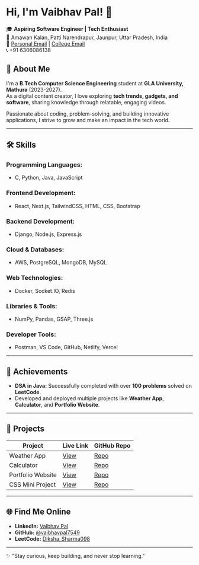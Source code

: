 
# Hi, I'm Vaibhav Pal! 👋  

🎓 **Aspiring Software Engineer | Tech Enthusiast**  
📍 Amawan Kalan, Patti Narendrapur, Jaunpur, Uttar Pradesh, India  
📧 [Personal Email](mailto:vaibhavpal.info@gmail.com) | [College Email](mailto:vaibhav.pal_cs23@gla.ac.in)  
📞 +91 6306086138  

## 🚀 About Me  

I'm a **B.Tech Computer Science Engineering** student at **GLA University, Mathura** (2023-2027).  
As a digital content creator, I love exploring **tech trends, gadgets, and software**, sharing knowledge through relatable, engaging videos.  

Passionate about coding, problem-solving, and building innovative applications, I strive to grow and make an impact in the tech world.  

---

## 🛠️ Skills  

### **Programming Languages:**  
- C, Python, Java, JavaScript  

### **Frontend Development:**  
- React, Next.js, TailwindCSS, HTML, CSS, Bootstrap  

### **Backend Development:**  
- Django, Node.js, Express.js  

### **Cloud & Databases:**  
- AWS, PostgreSQL, MongoDB, MySQL  

### **Web Technologies:**  
- Docker, Socket.IO, Redis  

### **Libraries & Tools:**  
- NumPy, Pandas, GSAP, Three.js  

### **Developer Tools:**  
- Postman, VS Code, GitHub, Netlify, Vercel  

---

## 🌟 Achievements  

- **DSA in Java:** Successfully completed with over **100 problems** solved on **LeetCode**.  
- Developed and deployed multiple projects like **Weather App**, **Calculator**, and **Portfolio Website**.  

---

## 📂 Projects  

| **Project**       | **Live Link**                                     | **GitHub Repo**                                |  
|--------------------|--------------------------------------------------|------------------------------------------------|  
| Weather App        | [View](https://weather-app-vp.vercel.app/)       | [Repo](https://github.com/vaibhavpal7549/Weather-App) |  
| Calculator         | [View](https://calculator-vp.vercel.app/)        | [Repo](https://github.com/vaibhavpal7549/Calculator)  |  
| Portfolio Website  | [View](https://vaibhavpal.vercel.app/)           | [Repo](https://github.com/vaibhavpal7549/My-Portfolio)  |  
| CSS Mini Project   | [View](https://css-mini-project-vp.vercel.app/)  | [Repo](https://github.com/vaibhavpal7549/CSS-MINI-PROJECT)  |  

---

## 🌐 Find Me Online  

- **LinkedIn:** [Vaibhav Pal](https://linkedin.com/in/vaibhavpal7549)  
- **GitHub:** [@vaibhavpal7549](https://github.com/vaibhavpal7549)  
- **LeetCode:** [Diksha_Sharma098](https://www.leetcode.com/vaibhavpal7549)  

---

✨ "Stay curious, keep building, and never stop learning."  
